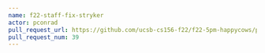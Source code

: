 ```yaml
---
name: f22-staff-fix-stryker
actor: pconrad
pull_request_url: https://github.com/ucsb-cs156-f22/f22-5pm-happycows/pull/39
pull_request_num: 39
---
```

